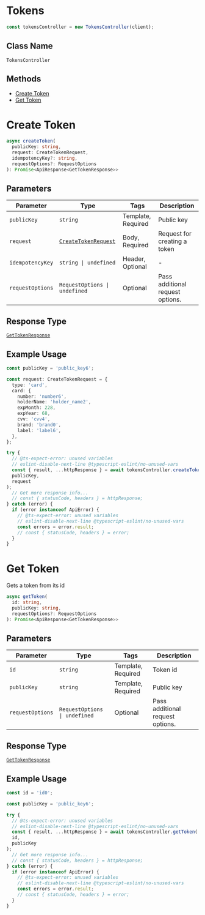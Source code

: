 # Tokens

```ts
const tokensController = new TokensController(client);
```

## Class Name

`TokensController`

## Methods

* [Create Token](../../doc/controllers/tokens.md#create-token)
* [Get Token](../../doc/controllers/tokens.md#get-token)


# Create Token

```ts
async createToken(
  publicKey: string,
  request: CreateTokenRequest,
  idempotencyKey?: string,
  requestOptions?: RequestOptions
): Promise<ApiResponse<GetTokenResponse>>
```

## Parameters

| Parameter | Type | Tags | Description |
|  --- | --- | --- | --- |
| `publicKey` | `string` | Template, Required | Public key |
| `request` | [`CreateTokenRequest`](../../doc/models/create-token-request.md) | Body, Required | Request for creating a token |
| `idempotencyKey` | `string \| undefined` | Header, Optional | - |
| `requestOptions` | `RequestOptions \| undefined` | Optional | Pass additional request options. |

## Response Type

[`GetTokenResponse`](../../doc/models/get-token-response.md)

## Example Usage

```ts
const publicKey = 'public_key6';

const request: CreateTokenRequest = {
  type: 'card',
  card: {
    number: 'number6',
    holderName: 'holder_name2',
    expMonth: 228,
    expYear: 68,
    cvv: 'cvv4',
    brand: 'brand0',
    label: 'label6',
  },
};

try {
  // @ts-expect-error: unused variables
  // eslint-disable-next-line @typescript-eslint/no-unused-vars
  const { result, ...httpResponse } = await tokensController.createToken(
  publicKey,
  request
);
  // Get more response info...
  // const { statusCode, headers } = httpResponse;
} catch (error) {
  if (error instanceof ApiError) {
    // @ts-expect-error: unused variables
    // eslint-disable-next-line @typescript-eslint/no-unused-vars
    const errors = error.result;
    // const { statusCode, headers } = error;
  }
}
```


# Get Token

Gets a token from its id

```ts
async getToken(
  id: string,
  publicKey: string,
  requestOptions?: RequestOptions
): Promise<ApiResponse<GetTokenResponse>>
```

## Parameters

| Parameter | Type | Tags | Description |
|  --- | --- | --- | --- |
| `id` | `string` | Template, Required | Token id |
| `publicKey` | `string` | Template, Required | Public key |
| `requestOptions` | `RequestOptions \| undefined` | Optional | Pass additional request options. |

## Response Type

[`GetTokenResponse`](../../doc/models/get-token-response.md)

## Example Usage

```ts
const id = 'id0';

const publicKey = 'public_key6';

try {
  // @ts-expect-error: unused variables
  // eslint-disable-next-line @typescript-eslint/no-unused-vars
  const { result, ...httpResponse } = await tokensController.getToken(
  id,
  publicKey
);
  // Get more response info...
  // const { statusCode, headers } = httpResponse;
} catch (error) {
  if (error instanceof ApiError) {
    // @ts-expect-error: unused variables
    // eslint-disable-next-line @typescript-eslint/no-unused-vars
    const errors = error.result;
    // const { statusCode, headers } = error;
  }
}
```

